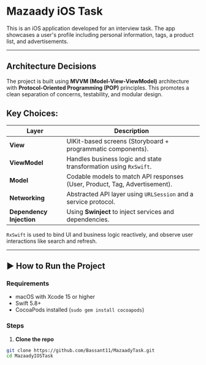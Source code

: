 #  Mazaady iOS Task

This is an iOS application developed for an interview task. The app showcases a user's profile including personal information, tags, a product list, and advertisements.

---

## Architecture Decisions

The project is built using **MVVM (Model-View-ViewModel)** architecture with **Protocol-Oriented Programming (POP)** principles. This promotes a clean separation of concerns, testability, and modular design.

## Key Choices:

| Layer         | Description                                                                 |
|---------------|-----------------------------------------------------------------------------|
| **View**      | UIKit-based screens (Storyboard + programmatic components).                 |
| **ViewModel** | Handles business logic and state transformation using `RxSwift`.            |
| **Model**     | Codable models to match API responses (User, Product, Tag, Advertisement).  |
| **Networking**| Abstracted API layer using `URLSession` and a service protocol.             |
| **Dependency Injection** | Using **Swinject** to inject services and dependencies.         |

 `RxSwift` is used to bind UI and business logic reactively, and observe user interactions like search and refresh.

---

## ▶️ How to Run the Project

### Requirements

- macOS with Xcode 15 or higher
- Swift 5.8+
- CocoaPods installed (`sudo gem install cocoapods`)

### Steps

1. **Clone the repo**

```bash
git clone https://github.com/Bassant11/MazaadyTask.git
cd MazaadyIOSTask
